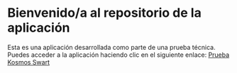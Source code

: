 # Bienvenido/a al repositorio de la aplicación

Esta es una aplicación desarrollada como parte de una prueba técnica. Puedes acceder a la aplicación haciendo clic en el siguiente enlace: [Prueba Kosmos Swart](https://prueba-kosmos-swart.vercel.app/)


